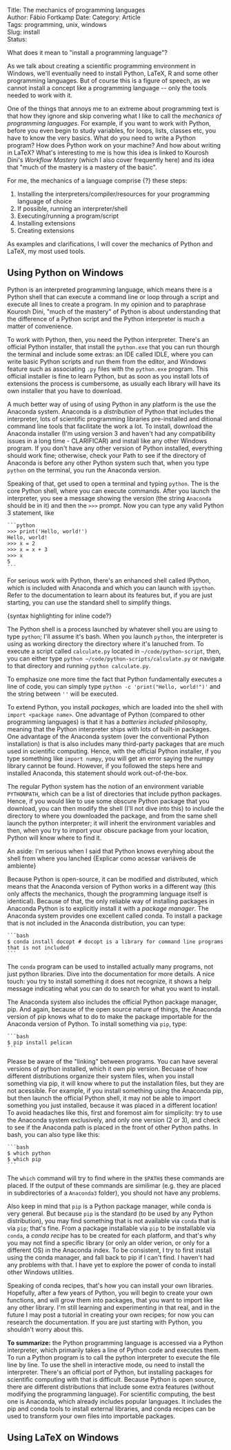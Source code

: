 Title: The mechanics of programming languages  
Author: Fábio Fortkamp
Date:
Category: Article  
Tags: programming, unix, windows  
Slug: install  
Status:

What does it mean to "install a programming language"?

As we talk about creating a scientific programming environment in Windows, we'll eventually need to install Python, LaTeX, R and some other programming languages. But of course this is a figure of speech, as we cannot install a concept like a programming language -- only the tools needed to work with it.

One of the things that annoys me to an extreme about programming text is that how they ignore and skip convering what I like to call the *mechanics of programming languages*. For example, if you want to work with Python, before you even begin to study variables, for loops, lists, classes etc, you have to know the very basics. What do you need to write a Python program? How does Python work on your machine? And how about writing in LaTeX? What's interesting to me is how this idea is linked to Kourosh Dini's *Workflow Mastery* (which I also cover frequently here) and its idea that "much of the mastery is a mastery of the basic". 

For me, the mechanics of a language comprise {?} these steps:

1. Installing the interpreters/compiler/resources for your programming language of choice
2. If possible, running an interpreter/shell
3. Executing/running a program/script
4. Installing extensions
5. Creating extensions

As examples and clarifications, I will cover the mechanics of Python and LaTeX, my most used tools.

## Using Python on Windows

Python is an interpreted programming language, which means there is a Python shell that can execute a command line or loop through a script and execute all lines to create a program. In my opinion and to paraphrase Kourosh Dini, "much of the mastery" of Python is about understanding that the difference of a Python script and the Python interpreter is much a matter of convenience.

To work with Python, then, you need the Python interpreter. There's an official Python installer, that install the `python.exe` that you can run thourgh the terminal and include some extras: an IDE called IDLE, where you can write basic Python scripts and run them from the editor, and Windows feature such as associating `.py` files with the `python.exe` program. This official installer is fine to learn Python, but as soon as you install lots of extensions the process is cumbersome, as usually each library will have its own installer that you have to download.

A much better way of using of using Python in any platform is the use the Anaconda system. Anaconda is a *distribution* of Python that includes the interpreter, lots of scientific programming libraries pre-installed and ditional command line tools that facilitate the work a lot. To install, download the Anaconda installer (I'm using version 3 and haven't had any compatibility issues in a long time - CLARIFICAR) and install like any other Windows program. If you don't have any other version of Python installed, everything should work fine; otherwise, check your Path to see if the directory of Anaconda is before any other Python system such that, when you type `python` on the terminal, you run the Anaconda version.

Speaking of that, get used to open a terminal and typing `python`. The is the core Python shell, where you can execute commands. After you launch the interpreter, you see a message showing the version (the string `Anaconda` should be in it) and then the `>>>` prompt. Now you can type any valid Python 3 statement, like

	```python
	>>> print('Hello, world!')
	Hello, world!
	>>> x = 2
	>>> x = x + 3
	>>> x
	5
	```

For serious work with Python, there's an enhanced shell called IPython, which is included with Anaconda and which you can launch with `ipython`. Refer to the documentation to learn about its features but, if you are just starting, you can use the standard shell to simplify things.

{syntax highlighting for inline code?}

The Python shell is a process launched by whatever shell you are using to type `python`; I'll assume it's bash. When you launch `python`, the interpreter is using as working directory the directory where it's lanuched from. To execute a script called `calculate.py` located in `~/code/python-script`, then, you can either type `python ~/code/python-scripts/calculate.py` or navigate to that directory and running `python calculate.py`.

To emphasize one more time the fact that Python fundamentally executes a line of code, you can simply type `python -c 'print("Hello, world!")'` and the string between `''` will be executed.

To extend Python, you install *packages*, which are loaded into the shell with `import <package name>`. One advantage of Python (compared to other programming languages) is that it has a *batteries included* philosophy, meaning that the Python interpreter ships with lots of built-in packages. One advantage of the Anaconda system (over the conventional Python installation) is that is also includes many third-party packages that are much used in scientific computing. Hence, with the official Python installer, if you type something like `import numpy`, you will get an error saying the numpy library cannot be found. However, if you followed the steps here and installed Anaconda, this statement should work out-of-the-box.

The regular Python system has the notion of an environment variable `PYTHONPATH`, which can be a list of directories that include python packages. Hence, if you would like to use some obscure Python package that you download, you can then modify the shell (I'll not dive into this) to include the directory to where you downloaded the package, and from the same shell launch the python interpreter; it will inherit the environment variables and then, when you try to import your obscure package from your location, Python will know where to find it.

An aside: I'm serious when I said that Python knows everyhing about the shell from where you lanched {Explicar como acessar variáveis de ambiente}

Because Python is open-source, it can be modified and distributed, which means that the Anaconda version of Python works in a different way (this only affects the mechanics, though  the programming language itself is identical). Because of that, the only reliable way of installing packages in Anaconda Python is to explicitly install it with a *package manager*. The Anaconda system provides one excellent called conda. To install a package that is not included in the Anaconda distribution, you can type:

	```bash
	$ conda install docopt # docopt is a library for command line programs that is not included
	```

The `conda` program can be used to installed actually many programs, not just python libraries. Dive into the documentation for more details. A nice touch: you try to install something it does not recognize, it shows a help message indicating what you can do to search for what you want to install.

The Anaconda system also includes the official Python package manager, pip. And again, because of the open source nature of things, the Anaconda version of pip knows what to do to make the package importable for the Anaconda version of Python. To install something via `pip`, type:

	```bash
	$ pip install pelican
	```

Please be aware of the "linking" between programs. You can have several versions of python installed, which it own pip version. Becuase of how different distributions organize their system files, when you install something via pip, it will know where to put the installation files, but they are not acessible. For example, if you install something using the Anaconda pip, but then launch the official Python shell, it may not be able to import something you just installed, because it was placed in a different location! To avoid headaches like this, first and foremost aim for simplicity: try to use the Anaconda system exclusively, and only one version (2 or 3), and check to see if the Anaconda path is placed in the front of other Python paths. In bash, you can also type like this:

	```bash
	$ which python
	$ which pip
	```

The `which` command will try to find where in the `$PATH$` these commands are placed. If the output of these commands are similimar (e.g. they are placed in subdirectories of a `Anaconda3` folder), you should not have any problems.

Also keep in mind that `pip` is a Python package manager, while conda is very general. But because `pip` is the standard (to be used by any Python distribution), you may find something that is not available via `conda` that is via `pip`; that's fine. From a package installable via `pip` to be installable via `conda`, a *conda recipe* has to be created for each platform, and that's why you may not find a specific library (or only an older verion, or only for a different OS) in the Anaconda index. To be consistent, I try to first install using the conda manager, and fall back to pip if I can't find. I haven't had any problems with that. I have yet to explore the power of conda to install other Windows utilities.

Speaking of conda recipes, that's how you can install your own libraries. Hopefully, after a few years of Python, you will begin to create your own functions, and will grow them into packages, that you want to import like any other library. I'm still learning and experimenting in that real, and in the future I may post a tutorial in creating your own recipes; for now you can research the documentation. If you are just starting with Python, you shouldn't worry about this.

**To summarize:** the Python programming language is accessed via a Python interpreter, which primarily takes a line of Python code and executes them. To run a Python program is to call the python interpreter to execute the file line by line. To use the shell in interactive mode, ou need to install the interpreter. There's an official port of Python, but installing packages for scientific computing with that is difficult. Because Python is open source, there are different distributions that include some extra features (without modifying the programming language). For scientific computing, the best one is Anaconda, which already includes popular languages. It includes the pip and conda tools to install external libraries, and conda recipes can be used to transform your own files into importable packages. 

## Using LaTeX on Windows
